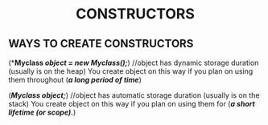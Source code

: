 <h1 align = "center"> CONSTRUCTORS </h1>

## WAYS TO CREATE CONSTRUCTORS

(***Myclass *object = new Myclass();***) //object has dynamic storage duration (usually is on the heap)
You create object on this way if you plan on using them throughout (***a long period of time***)

(***Myclass object;***) //object has automatic storage duration (usually is on the stack)
You create object on this way if you plan on using them for (***a short lifetime (or scope).***)
